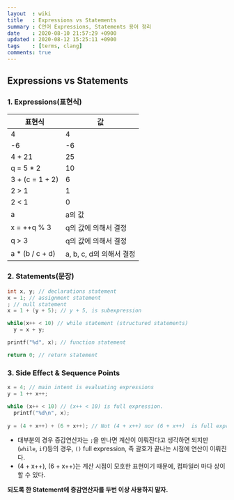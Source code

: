 ```yaml
---
layout  : wiki
title   : Expressions vs Statements
summary : C언어 Expressions, Statements 용어 정리
date    : 2020-08-10 21:57:29 +0900
updated : 2020-08-12 15:25:11 +0900
tags    : [terms, clang]
comments: true
---
```


## Expressions vs Statements

### 1. Expressions(표현식)

| 표현식          | 값                       |
|-----------------|--------------------------|
| 4               | 4                        |
| -6              | -6                       |
| 4 + 21          | 25                       |
| q = 5 * 2       | 10                       |
| 3 + (c = 1 + 2) | 6                        |
| 2 > 1           | 1                        |
| 2 < 1           | 0                        |
| a               | a의 값                   |
| x = ++q % 3     | q의 값에 의해서 결정     |
| q > 3           | q의 값에 의해서 결정     |
| a * (b / c + d) | a, b, c, d의 의해서 결정 |

### 2. Statements(문장)
```c
int x, y; // declarations statement
x = 1; // assignment statement
; // null statement
x = 1 + (y + 5); // y + 5, is subexpression

while(x++ < 10) // while statement (structured statements)
  y = x + y;

printf("%d", x); // function statement

return 0; // return statement
```

### 3. Side Effect & Sequence Points

```c
x = 4; // main intent is evaluating expressions
y = 1 ++ x++;

while (x++ < 10) // (x++ < 10) is full expression.
  printf("%d\n", x);
  
y = (4 + x++) + (6 + x++); // Not (4 + x++) nor (6 + x++)  is full expression.
```

* 대부분의 경우 증감연산자는 `;`을 만나면 계산이 이뤄진다고 생각하면 되지만 (`while`, `if`)등의 경우,
`()` full expression, 즉 괄호가 끝나는 시점에 연산이 이뤄진다.
* (4 + x++), (6 + x++)는 계산 시점이 모호한 표현이기 때문에, 컴파일러 마다 상이 할 수 있다.


**되도록 한 Statement에 증감연산자를 두번 이상 사용하지 말자.**
